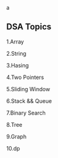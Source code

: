 
































































































a









































































































































































































































































## DSA Topics

1.Array

2.String

3.Hasing


4.Two Pointers






5.Sliding Window








6.Stack && Queue




7.Binary Search

8.Tree

9.Graph

10.dp
